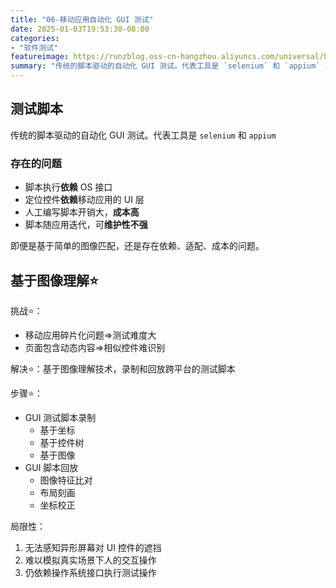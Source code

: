 ```yaml
---
title: "06-移动应用自动化 GUI 测试"
date: 2025-01-03T19:53:30-08:00
categories: 
- "软件测试"
featureimage: https://runzblog.oss-cn-hangzhou.aliyuncs.com/universal/background1.jpg
summary: "传统的脚本驱动的自动化 GUI 测试。代表工具是 `selenium` 和 `appium` 即便是基于简单的图像匹配，还是存在依赖、适配、成本的问题。 挑战⭐： 解决⭐：基于图像理解技术，录制和回放..."
---
```


## 测试脚本

传统的脚本驱动的自动化 GUI 测试。代表工具是 `selenium` 和 `appium`

### 存在的问题
- 脚本执行**依赖** OS 接口
- 定位控件**依赖**移动应用的 UI 层
- 人工编写脚本开销大，**成本高**
- 脚本随应用迭代，可**维护性不强**

即便是基于简单的图像匹配，还是存在依赖、适配、成本的问题。

## 基于图像理解⭐

挑战⭐：

- 移动应用碎片化问题=>测试难度大
- 页面包含动态内容=>相似控件难识别

解决⭐：基于图像理解技术，录制和回放跨平台的测试脚本

步骤⭐：
- GUI 测试脚本录制
	- 基于坐标
	- 基于控件树
	- 基于图像
- GUI 脚本回放
	- 图像特征比对
	- 布局刻画
	- 坐标校正

局限性：
1. 无法感知异形屏幕对 UI 控件的遮挡
2. 难以模拟真实场景下人的交互操作
3. 仍依赖操作系统接口执行测试操作

